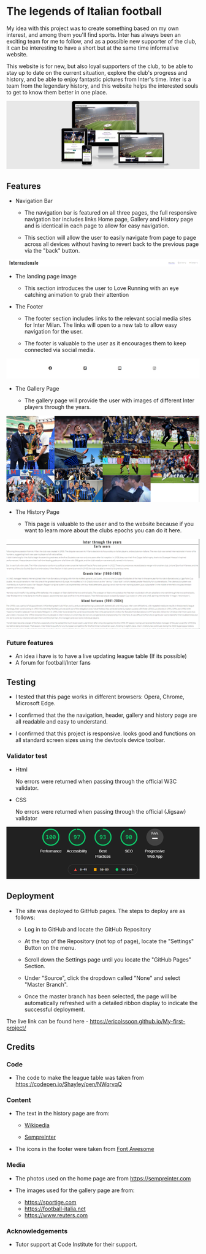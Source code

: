 # The legends of Italian football
My idea with this project was to create something based on my own interest, and among them you'll find sports. Inter has always been an exciting team for me to follow, and as a possible new supporter of the club, it can be interesting to have a short but at the same time informative website.

This website is for new, but also loyal supporters of the club, to be able to stay up to date on the current situation, explore the club's progress and history, and be able to enjoy fantastic pictures from Inter's time.
Inter is a team from the legendary history, and this website helps the interested souls to get to know them better in one place.


![Different devices](assets/images/Responsive.png)







## Features

- Navigation Bar

  - The navigation bar is featured on all three pages, the full responsive navigation bar includes links Home page, Gallery and History page and is identical in each page to allow for easy navigation.

   -  This section will allow the user to easily navigate from page to page across all devices without having to revert back to the previous page via the "back" button.

![Navigation Bar](assets/images/Navigation_bar.png)
   
- The landing page image

   - This section introduces the user to Love Running with an eye catching animation to grab their attention

- The Footer 

   - The footer section includes links to the relevant social media sites for Inter Milan. The links will open to a new tab to allow easy navigation for the user.
   
   - The footer is valuable to the user as it encourages them to keep connected via social media.

![Footer](assets/images/Footer.png)


- The Gallery Page

   - The gallery page will provide the user with images of different Inter players through the years.

![Gallery](assets/images/Gallery_.png)

* The History Page

   - This page is valuable to the user and to the website because if you want to learn more about the clubs epochs you can do it here.

![History](assets/images/History_page.png)

### Future features

   - An idea i have is to have a live updating league table (If its possible)
   - A forum for football/Inter fans


## Testing

- I tested that this page works in different browsers: Opera, Chrome, Microsoft Edge.

- I confirmed that the the navigation, header, gallery and history page are all readable and easy to understand.

- I confirmed that this project is responsive. looks good and functions on all standard screen sizes using the devtools device toolbar.



### Validator test

<ul>
<li>Html </li>
<p>No errors were returned when passing through the official W3C validator.</p>
</ul>
<ul>
<li>CSS</li>
<p> No errors were returned when passing through the official (Jigsaw) validator</p>
</ul>

 
![Validator Test](assets/images/validator_test.png)




## Deployment

- The site was deployed to GitHub pages. The steps to deploy are as follows: 
    
    - Log in to GitHub and locate the GitHub Repository
    
    - At the top of the Repository (not top of page), locate the "Settings" Button on the menu.

    - Scroll down the Settings page until you locate the "GitHub Pages" Section.

    - Under "Source", click the dropdown called "None" and select "Master Branch".

    - Once the master branch has been selected, the page will be automatically refreshed with a detailed ribbon display to indicate the successful deployment. 

The live link can be found here - https://ericolssoon.github.io/My-first-project/

## Credits

### Code

- The code to make the league table was taken from https://codepen.io/Shayley/pen/NWqrvqQ

### Content 

- The text in the history page are from:

   - [Wikipedia](https://en.wikipedia.org/wiki/Inter_Milan)

   - [SempreInter](https://sempreinter.com/)

- The icons in the footer were taken from [Font Awesome](https://fontawesome.com/)

### Media

- The photos used on the home page are from https://sempreinter.com

- The images used for the gallery page are from:

   - https://sportige.com
   - https://football-italia.net
   - https://www.reuters.com

### Acknowledgements

- Tutor support at Code Institute for their support.
